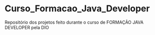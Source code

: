 # Curso_Formacao_Java_Developer
Repositório dos projetos feito durante o curso de FORMAÇÃO JAVA DEVELOPER pela DIO
